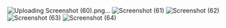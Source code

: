 ![Uploading Screenshot (60).png…]()
![Screenshot (61)](https://github.com/user-attachments/assets/48387514-081c-4a9f-9984-3be546684e73)
![Screenshot (62)](https://github.com/user-attachments/assets/fca5675b-3b00-4713-8da9-c8970c1331f0)
![Screenshot (63)](https://github.com/user-attachments/assets/1c518ec4-5bd6-449c-b909-64bca80d4f6b)
![Screenshot (64)](https://github.com/user-attachments/assets/19d8187b-4e3d-4507-9933-8c6607d53fb4)
